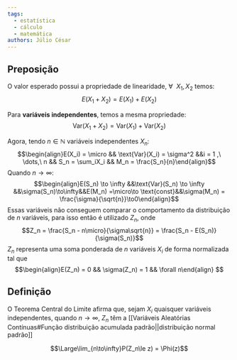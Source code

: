 ```yaml
---
tags:
  - estatística
  - cálculo
  - matemática
authors: Júlio César
---
```

## Preposição

O valor esperado possui a propriedade de linearidade, $\forall\ \ X_1, X_2$ temos:
$$E(X_1 + X_2) = E(X_1) + E(X_2)$$

Para **variáveis independentes**, temos a mesma propriedade:
$$\text{Var}(X_1+X_2)=\text{Var}(X_1)+\text{Var}(X_2)$$

Agora, tendo $n \in \mathbb{N}$ variáveis independentes $X_n$:
$$\begin{align}E(X_i) = \micro && \text{Var}(X_i) = \sigma^2 &&i = 1 ,\ \dots,\ n && S_n = \sum_iX_i && M_n = \frac{S_n}{n}\end{align}$$
Quando $n \to \infty$:
$$\begin{align}E(S_n) \to \infty &&\text{Var}(S_n) \to \infty &&\sigma(S_n)\to\infty&&E(M_n) =\micro\to \text{const}&&\sigma(M_n) = \frac{\sigma}{\sqrt{n}}\to0\end{align}$$
Essas variáveis não conseguem comparar o comportamento da distribuição de $n$ variáveis, para isso então é utilizado $Z_n$, onde
$$Z_n = \frac{S_n - n\micro}{\sigma\sqrt{n}} = \frac{S_n - E(S_n)}{\sigma(S_n)}$$
$Z_n$ representa uma soma ponderada de $n$ variáveis $X_i$ de forma normalizada tal que
$$\begin{align}E(Z_n) = 0 && \sigma(Z_n) = 1 && \forall n\end{align} $$
## Definição

O Teorema Central do Limite afirma que, sejam $X_i$ quaisquer variáveis independentes, quando $n\to \infty$, $Z_n$ têm a [[Variáveis Aleatórias Contínuas#Função distribuição acumulada padrão||distribuição normal padrão]]

$$\Large\lim_{n\to\infty}P(Z_n\le z) = \Phi(z)$$
